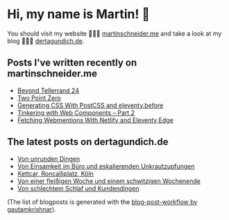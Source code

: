 # Hi, my name is Martin! 👋 
You should visit my website 👨🏼‍💻  [martinschneider.me](https://martinschneider.me) and take a look at my blog 🤷🏼‍♂️ [dertagundich.de](https://www.dertagundich.de).

## Posts I've written recently on martinschneider.me
<!-- MSME-POST-LIST:START -->
- [Beyond Tellerrand 24](https://martinschneider.me/articles/beyond-tellerrand-24/)
- [Two Point Zero](https://martinschneider.me/articles/two-point-zero/)
- [Generating CSS With PostCSS and eleventy.before](https://martinschneider.me/articles/generating-css-with-postcss-and-eleventy-before/)
- [Tinkering with Web Components – Part 2](https://martinschneider.me/articles/tinkering-with-web-components-part-2/)
- [Fetching Webmentions With Netlify and Eleventy Edge](https://martinschneider.me/articles/fetching-webmentions-with-netlify-and-eleventy-edge/)
<!-- MSME-POST-LIST:END -->

## The latest posts on dertagundich.de
<!-- DTUI-POST-LIST:START -->
- [Von unrunden Dingen](https://www.dertagundich.de/2024/08/von-unrunden-dingen)
- [Von Einsamkeit im Büro und eskalierenden Unkrautzupfungen](https://www.dertagundich.de/2024/07/von-einsamkeit-im-buro-und-eskalierenden-unkrautzupfungen)
- [Kettcar, Roncalliplatz, Köln](https://www.dertagundich.de/2024/07/kettcar-roncalliplatz-koln)
- [Von einer fleißigen Woche und einem schwitzigen Wochenende](https://www.dertagundich.de/2024/07/von-einer-fleissigen-woche-und-einem-schwitzigen-wochenende)
- [Von schlechtem Schlaf und Kundendingen](https://www.dertagundich.de/2024/07/von-schlechtem-schlaf-und-kundendingen)
<!-- DTUI-POST-LIST:END -->

(The list of blogposts is generated with the [blog-post-workflow by gautamkrishnar](https://github.com/gautamkrishnar/blog-post-workflow)).
